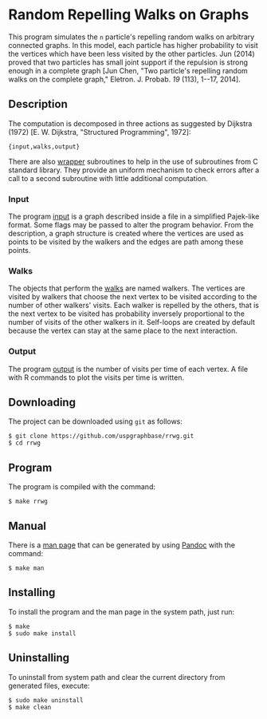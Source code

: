 # Random Repelling Walks on Graphs

 This program simulates the `n` particle's repelling random walks on
arbitrary connected graphs. In this model, each particle has higher
probability to visit the vertices which have been less visited by the
other particles. Jun (2014) proved that two particles has small joint
support if the repulsion is strong enough in a complete graph
[Jun Chen, "Two particle's repelling random walks on the complete
graph," Eletron. J. Probab. *19* (113), 1--17, 2014].

## Description

The computation is decomposed in three actions as suggested by
Dijkstra (1972) [E. W. Dijkstra, "Structured Programming", 1972]:


````
{input,walks,output}
````

There are also [wrapper](src/wrapper.c) subroutines to help in the
use of subroutines from C standard library. They provide an uniform
mechanism to check errors after a call to a second subroutine with little
additional computation.

### Input

The program [input](src/input.c) is a graph described inside a file in
a simplified Pajek-like format. Some flags may be passed to alter the
program behavior. From the description, a graph structure is created
where the vertices are used as points to be visited by the walkers and
the edges are path among these points.

### Walks

The objects that perform the [walks](src/walk.c) are named walkers.
The vertices are visited by walkers that choose the next vertex to be
visited according to the number of other walkers' visits. Each walker
is repelled by the others, that is the next vertex to be visited has
probability inversely proportional to the number of visits of the
other walkers in it. Self-loops are created by default because the
vertex can stay at the same place to the next interaction.

### Output

The program [output](src/output.c) is the number of visits
per time of each vertex. A file with R commands to plot the
visits per time is written.


## Downloading

The project can be downloaded using `git` as follows:

````
$ git clone https://github.com/uspgraphbase/rrwg.git
$ cd rrwg
````

## Program

The program is compiled with the command:

````
$ make rrwg
````

## Manual

There is a [man page](rrwg.md) that can be generated by using [Pandoc](https://pandoc.org/)
with the command:

````
$ make man
````

## Installing

To install the program and the man page in the system path, just run:

````
$ make
$ sudo make install
````

## Uninstalling

To uninstall from system path and clear the current directory
from generated files, execute:

````
$ sudo make uninstall
$ make clean
````
